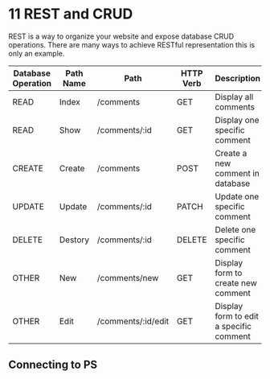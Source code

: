 # 11 REST and CRUD
REST is a way to organize your website and expose database CRUD operations. 
There are many ways to achieve RESTful representation this is only an example. 

| Database Operation | Path Name | Path | HTTP Verb | Description | 
| --- | --- | --- | --- | --- |
| READ | Index | /comments | GET | Display all comments |
| READ | Show | /comments/:id | GET | Display one specific comment |
| CREATE | Create | /comments | POST | Create a new comment in database |
| UPDATE | Update | /comments/:id | PATCH | Update one specific comment |
| DELETE | Destory | /comments/:id | DELETE | Delete one specific comment |
| OTHER | New | /comments/new | GET | Display form to create new comment |
| OTHER | Edit | /comments/:id/edit | GET | Display form to edit a specific comment |

## Connecting to PS